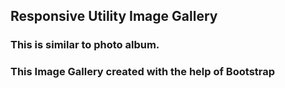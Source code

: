 ## Responsive Utility Image Gallery

### This is similar to photo album.
### This Image Gallery created with the help of Bootstrap
